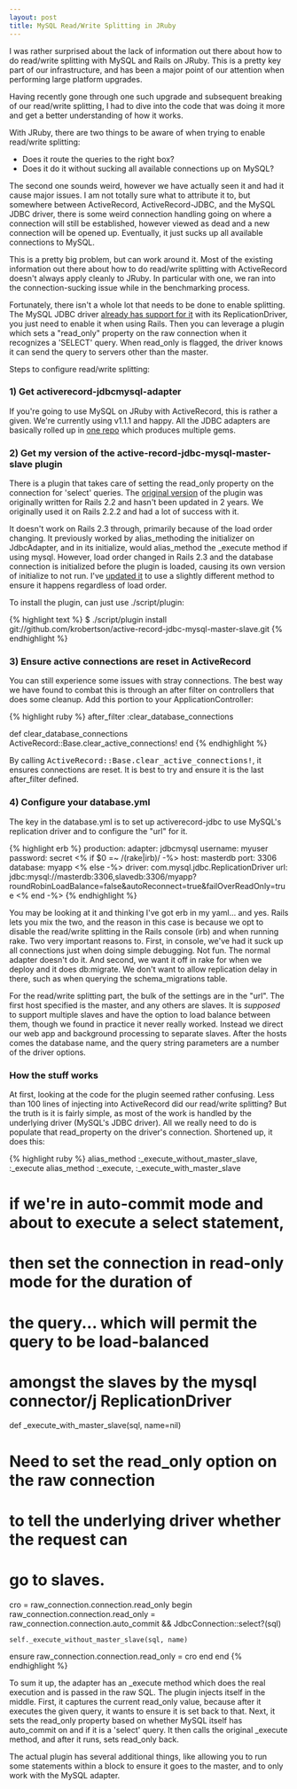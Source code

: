 ```yaml
--- 
layout: post
title: MySQL Read/Write Splitting in JRuby
---
```


I was rather surprised about the lack of information out there about how to do read/write splitting with MySQL and Rails on JRuby.  This is a pretty key part of our infrastructure, and has been a major point of our attention when performing large platform upgrades.

Having recently gone through one such upgrade and subsequent breaking of our read/write splitting, I had to dive into the code that was doing it more and get a better understanding of how it works.

With JRuby, there are two things to be aware of when trying to enable read/write splitting:

* Does it route the queries to the right box?
* Does it do it without sucking all available connections up on MySQL?

The second one sounds weird, however we have actually seen it and had it cause major issues.  I am not totally sure what to attribute it to, but somewhere between ActiveRecord, ActiveRecord-JDBC, and the MySQL JDBC driver, there is some weird connection handling going on where a connection will still be established, however viewed as dead and a new connection will be opened up.  Eventually, it just sucks up all available connections to MySQL.

This is a pretty big problem, but can work around it.  Most of the existing information out there about how to do read/write splitting with ActiveRecord doesn't always apply cleanly to JRuby.  In particular with one, we ran into the connection-sucking issue while in the benchmarking process.

Fortunately, there isn't a whole lot that needs to be done to enable splitting.  The MySQL JDBC driver [already has support for it](http://dev.mysql.com/doc/refman/5.1/en/connector-j-reference-replication-connection.html) with its ReplicationDriver, you just need to enable it when using Rails.  Then you can leverage a plugin which sets a "read\_only" property on the raw connection when it recognizes a 'SELECT' query.  When read\_only is flagged, the driver knows it can send the query to servers other than the master.

Steps to configure read/write splitting:

### 1) Get activerecord-jdbcmysql-adapter

If you're going to use MySQL on JRuby with ActiveRecord, this is rather a given.  We're currently using v1.1.1 and happy.  All the JDBC adapters are basically rolled up in [one repo](https://github.com/nicksieger/activerecord-jdbc-adapter) which produces multiple gems.

### 2) Get my version of the active-record-jdbc-mysql-master-slave plugin

There is a plugin that takes care of setting the read\_only property on the connection for 'select' queries.  The [original version](https://github.com/mccraigmccraig/active-record-jdbc-mysql-master-slave) of the plugin was originally written for Rails 2.2 and hasn't been updated in 2 years.  We originally used it on Rails 2.2.2 and had a lot of success with it.

It doesn't work on Rails 2.3 through, primarily because of the load order changing.  It previously worked by alias\_methoding the initializer on JdbcAdapter, and in its initialize, would alias\_method the \_execute method if using mysql.  However, load order changed in Rails 2.3 and the database connection is initialized before the plugin is loaded, causing its own version of initialize to not run.  I've [updated it](https://github.com/krobertson/active-record-jdbc-mysql-master-slave) to use a slightly different method to ensure it happens regardless of load order.

To install the plugin, can just use ./script/plugin:

{% highlight text %}
$ ./script/plugin install git://github.com/krobertson/active-record-jdbc-mysql-master-slave.git
{% endhighlight %}

### 3) Ensure active connections are reset in ActiveRecord

You can still experience some issues with stray connections.  The best way we have found to combat this is through an after filter on controllers that does some cleanup.  Add this portion to your ApplicationController:

{% highlight ruby %}
after_filter  :clear_database_connections

def clear_database_connections
  ActiveRecord::Base.clear_active_connections!
end
{% endhighlight %}

By calling <tt>ActiveRecord::Base.clear\_active\_connections!</tt>, it ensures connections are reset.  It is best to try and ensure it is the last after\_filter defined.

### 4) Configure your database.yml

The key in the database.yml is to set up activerecord-jdbc to use MySQL's replication driver and to configure the "url" for it.

{% highlight erb %}
production:
  adapter:  jdbcmysql
  username: myuser
  password: secret
<% if $0 =~ /(rake|irb)/ -%>
  host:     masterdb
  port:     3306
  database: myapp
<% else -%>
  driver:   com.mysql.jdbc.ReplicationDriver
  url:      jdbc:mysql://masterdb:3306,slavedb:3306/myapp?roundRobinLoadBalance=false&autoReconnect=true&failOverReadOnly=true
<% end -%>
{% endhighlight %}

You may be looking at it and thinking I've got erb in my yaml... and yes.  Rails lets you mix the two, and the reason in this case is because we opt to disable the read/write splitting in the Rails console (irb) and when running rake.  Two very important reasons to. First, in console, we've had it suck up all connections just when doing simple debugging.  Not fun.  The normal adapter doesn't do it.  And second, we want it off in rake for when we deploy and it does db:migrate.  We don't want to allow replication delay in there, such as when querying the schema\_migrations table.

For the read/write splitting part, the bulk of the settings are in the "url".  The first host specified is the master, and any others are slaves.  It is *supposed* to support multiple slaves and have the option to load balance between them, though we found in practice it never really worked.  Instead we direct our web app and background processing to separate slaves.  After the hosts comes the database name, and the query string parameters are a number of the driver options.

### How the stuff works

At first, looking at the code for the plugin seemed rather confusing.  Less than 100 lines of injecting into ActiveRecord did our read/write splitting?  But the truth is it is fairly simple, as most of the work is handled by the underlying driver (MySQL's JDBC driver).  All we really need to do is populate that read\_property on the driver's connection.  Shortened up, it does this:

{% highlight ruby %}
alias_method :_execute_without_master_slave, :_execute
alias_method :_execute, :_execute_with_master_slave

# if we're in auto-commit mode and about to execute a select statement, 
# then set the connection in read-only mode for the duration of
# the query... which will permit the query to be load-balanced
# amongst the slaves by the mysql connector/j ReplicationDriver
def _execute_with_master_slave(sql, name=nil)
  # Need to set the read_only option on the raw connection
  # to tell the underlying driver whether the request can
  # go to slaves.
  cro = raw_connection.connection.read_only
  begin
    raw_connection.connection.read_only = 
      raw_connection.connection.auto_commit &&
      JdbcConnection::select?(sql)

    self._execute_without_master_slave(sql, name)
     
  ensure
    raw_connection.connection.read_only = cro
  end
end
{% endhighlight %}

To sum it up, the adapter has an \_execute method which does the real execution and is passed in the raw SQL.  The plugin injects itself in the middle.  First, it captures the current read\_only value, because after it executes the given query, it wants to ensure it is set back to that.  Next, it sets the read\_only property based on whether MySQL itself has auto\_commit on and if it is a 'select' query.  It then calls the original \_execute method, and after it runs, sets read\_only back.

The actual plugin has several additional things, like allowing you to run some statements within a block to ensure it goes to the master, and to only work with the MySQL adapter.